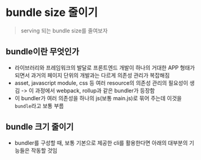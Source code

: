 # bundle size 줄이기

> serving 되는 bundle size를 줄여보자

## bundle이란 무엇인가

- 라이브러리와 프레임워크의 발달로 프론트엔드 개발이 하나의 거대한 APP 형태가 되면서 과거의 페이지 단위의 개발과는 다르게 의존성 관리가 복잡해짐
- asset, javascript module, css 등 여러 resource의 의존성 관리의 필요성이 생김 -> 이 과정에서 webpack, rollup과 같은 bundler가 등장함
- 이 bundler가 여러 의존성을 하나의 js(보통 main.js)로 묶어 주는데 이것을 `bundle`라고 보통 부름

## bundle 크기 줄이기

- bundler를 구성할 때, 보통 기본으로 제공한 cli를 활용한다면 아래의 대부분의 기능들은 작동할 것임
